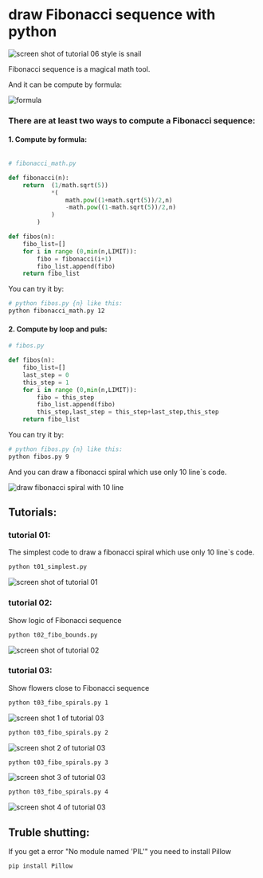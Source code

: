 # draw Fibonacci sequence with python

![screen shot of tutorial 06 style is  snail](screen_capture/t02.png)

Fibonacci sequence is a magical math tool. 

And it can be compute by formula:

![formula](screen_capture/fibonacci_formula.png)

### There are at least two ways to compute a Fibonacci sequence:

#### 1. Compute by formula:

```python

# fibonacci_math.py

def fibonacci(n):
    return  (1/math.sqrt(5))
            *(
                math.pow((1+math.sqrt(5))/2,n)
                -math.pow((1-math.sqrt(5))/2,n)
            )
        )

def fibos(n):
    fibo_list=[]
    for i in range (0,min(n,LIMIT)):
        fibo = fibonacci(i+1)
        fibo_list.append(fibo)
    return fibo_list
```

You can try it by:
```bash
# python fibos.py {n} like this:
python fibonacci_math.py 12
```
#### 2. Compute by loop and puls:

```python
# fibos.py

def fibos(n):
    fibo_list=[]
    last_step = 0
    this_step = 1
    for i in range (0,min(n,LIMIT)):
        fibo = this_step
        fibo_list.append(fibo)
        this_step,last_step = this_step+last_step,this_step
    return fibo_list

```
You can try it by:
```bash
# python fibos.py {n} like this:
python fibos.py 9
```

And you can draw a fibonacci spiral which use only 10 line`s code.

![draw fibonacci spiral with 10 line](screen_capture/t01x.png)

## Tutorials:

### tutorial 01:

The simplest code to draw a fibonacci spiral which use only 10 line`s code.

```bash
python t01_simplest.py
```
![screen shot of tutorial 01](screen_capture/t01.png)

### tutorial 02:

Show logic of Fibonacci sequence

```bash
python t02_fibo_bounds.py
```
![screen shot of tutorial 02](screen_capture/t02.png)

### tutorial 03:

Show flowers close to Fibonacci sequence

```bash
python t03_fibo_spirals.py 1
```
![screen shot 1 of tutorial 03](screen_capture/t03_lines1.png)


```bash
python t03_fibo_spirals.py 2
```
![screen shot 2 of tutorial 03](screen_capture/t03_lines2.png)

```bash
python t03_fibo_spirals.py 3
```
![screen shot 3 of tutorial 03](screen_capture/t03_lines3.png)


```bash
python t03_fibo_spirals.py 4
```
![screen shot 4 of tutorial 03](screen_capture/t03_lines4.png)
## Truble shutting:

If you get a error "No module named 'PIL'"
you need to install Pillow

```bash
pip install Pillow
```
